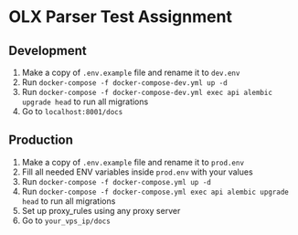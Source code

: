 # OLX Parser Test Assignment

## Development
1) Make a copy of `.env.example` file and rename it to `dev.env`
2) Run `docker-compose -f docker-compose-dev.yml up -d`
3) Run `docker-compose -f docker-compose-dev.yml exec api alembic upgrade head` to run all migrations
4) Go to `localhost:8001/docs`

## Production
1) Make a copy of `.env.example` file and rename it to `prod.env`
2) Fill all needed ENV variables inside `prod.env` with your values
3) Run `docker-compose -f docker-compose.yml up -d`
4) Run `docker-compose -f docker-compose.yml exec api alembic upgrade head` to run all migrations
5) Set up proxy_rules using any proxy server
5) Go to `your_vps_ip/docs`